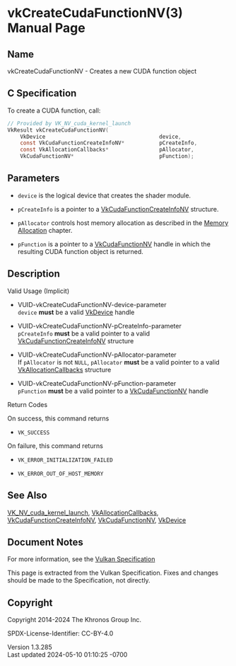 # vkCreateCudaFunctionNV(3) Manual Page

## Name

vkCreateCudaFunctionNV - Creates a new CUDA function object



## <a href="#_c_specification" class="anchor"></a>C Specification

To create a CUDA function, call:

``` c
// Provided by VK_NV_cuda_kernel_launch
VkResult vkCreateCudaFunctionNV(
    VkDevice                                    device,
    const VkCudaFunctionCreateInfoNV*           pCreateInfo,
    const VkAllocationCallbacks*                pAllocator,
    VkCudaFunctionNV*                           pFunction);
```

## <a href="#_parameters" class="anchor"></a>Parameters

- `device` is the logical device that creates the shader module.

- `pCreateInfo` is a pointer to a
  [VkCudaFunctionCreateInfoNV](https://registry.khronos.org/vulkan/specs/1.3-extensions/man/html/VkCudaFunctionCreateInfoNV.html)
  structure.

- `pAllocator` controls host memory allocation as described in the <a
  href="https://registry.khronos.org/vulkan/specs/1.3-extensions/html/vkspec.html#memory-allocation"
  target="_blank" rel="noopener">Memory Allocation</a> chapter.

- `pFunction` is a pointer to a
  [VkCudaFunctionNV](https://registry.khronos.org/vulkan/specs/1.3-extensions/man/html/VkCudaFunctionNV.html) handle in which the
  resulting CUDA function object is returned.

## <a href="#_description" class="anchor"></a>Description

Valid Usage (Implicit)

- <a href="#VUID-vkCreateCudaFunctionNV-device-parameter"
  id="VUID-vkCreateCudaFunctionNV-device-parameter"></a>
  VUID-vkCreateCudaFunctionNV-device-parameter  
  `device` **must** be a valid [VkDevice](https://registry.khronos.org/vulkan/specs/1.3-extensions/man/html/VkDevice.html) handle

- <a href="#VUID-vkCreateCudaFunctionNV-pCreateInfo-parameter"
  id="VUID-vkCreateCudaFunctionNV-pCreateInfo-parameter"></a>
  VUID-vkCreateCudaFunctionNV-pCreateInfo-parameter  
  `pCreateInfo` **must** be a valid pointer to a valid
  [VkCudaFunctionCreateInfoNV](https://registry.khronos.org/vulkan/specs/1.3-extensions/man/html/VkCudaFunctionCreateInfoNV.html)
  structure

- <a href="#VUID-vkCreateCudaFunctionNV-pAllocator-parameter"
  id="VUID-vkCreateCudaFunctionNV-pAllocator-parameter"></a>
  VUID-vkCreateCudaFunctionNV-pAllocator-parameter  
  If `pAllocator` is not `NULL`, `pAllocator` **must** be a valid
  pointer to a valid [VkAllocationCallbacks](https://registry.khronos.org/vulkan/specs/1.3-extensions/man/html/VkAllocationCallbacks.html)
  structure

- <a href="#VUID-vkCreateCudaFunctionNV-pFunction-parameter"
  id="VUID-vkCreateCudaFunctionNV-pFunction-parameter"></a>
  VUID-vkCreateCudaFunctionNV-pFunction-parameter  
  `pFunction` **must** be a valid pointer to a
  [VkCudaFunctionNV](https://registry.khronos.org/vulkan/specs/1.3-extensions/man/html/VkCudaFunctionNV.html) handle

Return Codes

On success, this command returns  
- `VK_SUCCESS`

On failure, this command returns  
- `VK_ERROR_INITIALIZATION_FAILED`

- `VK_ERROR_OUT_OF_HOST_MEMORY`

## <a href="#_see_also" class="anchor"></a>See Also

[VK_NV_cuda_kernel_launch](https://registry.khronos.org/vulkan/specs/1.3-extensions/man/html/VK_NV_cuda_kernel_launch.html),
[VkAllocationCallbacks](https://registry.khronos.org/vulkan/specs/1.3-extensions/man/html/VkAllocationCallbacks.html),
[VkCudaFunctionCreateInfoNV](https://registry.khronos.org/vulkan/specs/1.3-extensions/man/html/VkCudaFunctionCreateInfoNV.html),
[VkCudaFunctionNV](https://registry.khronos.org/vulkan/specs/1.3-extensions/man/html/VkCudaFunctionNV.html), [VkDevice](https://registry.khronos.org/vulkan/specs/1.3-extensions/man/html/VkDevice.html)

## <a href="#_document_notes" class="anchor"></a>Document Notes

For more information, see the <a
href="https://registry.khronos.org/vulkan/specs/1.3-extensions/html/vkspec.html#vkCreateCudaFunctionNV"
target="_blank" rel="noopener">Vulkan Specification</a>

This page is extracted from the Vulkan Specification. Fixes and changes
should be made to the Specification, not directly.

## <a href="#_copyright" class="anchor"></a>Copyright

Copyright 2014-2024 The Khronos Group Inc.

SPDX-License-Identifier: CC-BY-4.0

Version 1.3.285  
Last updated 2024-05-10 01:10:25 -0700
